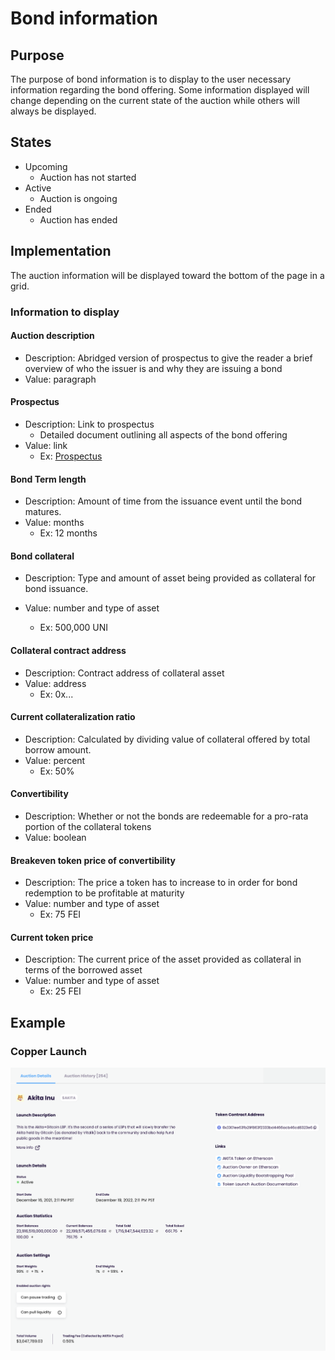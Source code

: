 # Bond information

## Purpose

The purpose of bond information is to display to the user necessary information regarding the bond offering. Some information displayed will change depending on the current state of the auction while others will always be displayed.

## States

- Upcoming
  - Auction has not started
- Active
  - Auction is ongoing
- Ended
  - Auction has ended

## Implementation

The auction information will be displayed toward the bottom of the page in a grid.

### Information to display

#### Auction description

- Description: Abridged version of prospectus to give the reader a brief overview of who the issuer is and why they are issuing a bond
- Value: paragraph

#### Prospectus

- Description: Link to prospectus
  - Detailed document outlining all aspects of the bond offering
- Value: link
  - Ex: [Prospectus](https://www.sec.gov/Archives/edgar/data/320193/000119312513184506/d527270d424b2.htm)

#### Bond Term length

- Description: Amount of time from the issuance event until the bond matures.
- Value: months
  - Ex: 12 months

#### Bond collateral

- Description: Type and amount of asset being provided as collateral for bond issuance.
- Value: number and type of asset

  - Ex: 500,000 UNI

#### Collateral contract address

- Description: Contract address of collateral asset
- Value: address
  - Ex: 0x...

#### Current collateralization ratio

- Description: Calculated by dividing value of collateral offered by total borrow amount.
- Value: percent
  - Ex: 50%

#### Convertibility

- Description: Whether or not the bonds are redeemable for a pro-rata portion of the collateral tokens
- Value: boolean

#### Breakeven token price of convertibility

- Description: The price a token has to increase to in order for bond redemption to be profitable at maturity
- Value: number and type of asset
  - Ex: 75 FEI

#### Current token price

- Description: The current price of the asset provided as collateral in terms of the borrowed asset
- Value: number and type of asset
  - Ex: 25 FEI

## Example

### Copper Launch

![](../../../assets/copper/bond_details.png)
